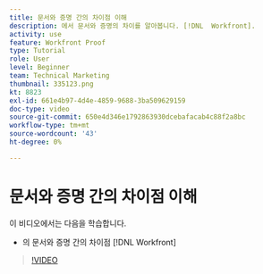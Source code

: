 ```yaml
---
title: 문서와 증명 간의 차이점 이해
description: 에서 문서와 증명의 차이를 알아봅니다. [!DNL  Workfront].
activity: use
feature: Workfront Proof
type: Tutorial
role: User
level: Beginner
team: Technical Marketing
thumbnail: 335123.png
kt: 8823
exl-id: 661e4b97-4d4e-4859-9688-3ba509629159
doc-type: video
source-git-commit: 650e4d346e1792863930dcebafacab4c88f2a8bc
workflow-type: tm+mt
source-wordcount: '43'
ht-degree: 0%

---
```


# 문서와 증명 간의 차이점 이해

이 비디오에서는 다음을 학습합니다.

* 의 문서와 증명 간의 차이점 [!DNL Workfront]

>[!VIDEO](https://video.tv.adobe.com/v/335123/?quality=12&learn=on)
